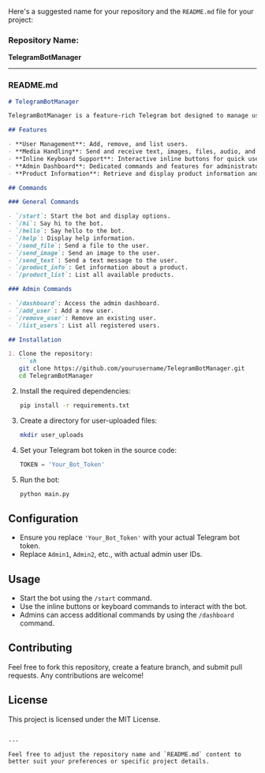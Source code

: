 Here's a suggested name for your repository and the `README.md` file for your project:

### Repository Name:
**TelegramBotManager**

---

### README.md

```markdown
# TelegramBotManager

TelegramBotManager is a feature-rich Telegram bot designed to manage user interactions, send messages, and handle various media files. This bot includes admin functionalities for managing users and provides a robust set of commands for both regular users and administrators.

## Features

- **User Management**: Add, remove, and list users.
- **Media Handling**: Send and receive text, images, files, audio, and voice messages.
- **Inline Keyboard Support**: Interactive inline buttons for quick user responses.
- **Admin Dashboard**: Dedicated commands and features for administrators.
- **Product Information**: Retrieve and display product information and lists.

## Commands

### General Commands

- `/start`: Start the bot and display options.
- `/hi`: Say hi to the bot.
- `/hello`: Say hello to the bot.
- `/help`: Display help information.
- `/send_file`: Send a file to the user.
- `/send_image`: Send an image to the user.
- `/send_text`: Send a text message to the user.
- `/product_info`: Get information about a product.
- `/product_list`: List all available products.

### Admin Commands

- `/dashboard`: Access the admin dashboard.
- `/add_user`: Add a new user.
- `/remove_user`: Remove an existing user.
- `/list_users`: List all registered users.

## Installation

1. Clone the repository:
   ```sh
   git clone https://github.com/yourusername/TelegramBotManager.git
   cd TelegramBotManager
   ```

2. Install the required dependencies:
   ```sh
   pip install -r requirements.txt
   ```

3. Create a directory for user-uploaded files:
   ```sh
   mkdir user_uploads
   ```

4. Set your Telegram bot token in the source code:
   ```python
   TOKEN = 'Your_Bot_Token'
   ```

5. Run the bot:
   ```sh
   python main.py
   ```

## Configuration

- Ensure you replace `'Your_Bot_Token'` with your actual Telegram bot token.
- Replace `Admin1`, `Admin2`, etc., with actual admin user IDs.

## Usage

- Start the bot using the `/start` command.
- Use the inline buttons or keyboard commands to interact with the bot.
- Admins can access additional commands by using the `/dashboard` command.

## Contributing

Feel free to fork this repository, create a feature branch, and submit pull requests. Any contributions are welcome!

## License

This project is licensed under the MIT License.
```

---

Feel free to adjust the repository name and `README.md` content to better suit your preferences or specific project details.
